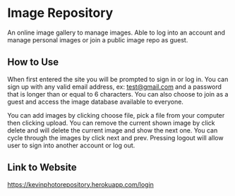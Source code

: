# Image Repository

An online image gallery to manage images. Able to log into an account and manage personal images or join a public image repo as guest.

## How to Use

When first entered the site you will be prompted to sign in or log in. You can sign up with any valid email address, ex: test@gmail.com
and a password that is longer than or equal to 6 characters. You can also choose to join as a guest and access the image database available to everyone.

You can add images by clicking choose file, pick a file from your computer then clicking upload.
You can remove the current shown image by click delete and will delete the current image and show the next one.
You can cycle through the images by click next and prev.
Pressing logout will allow user to sign into another account or log out.

## Link to Website
https://kevinphotorepository.herokuapp.com/login
